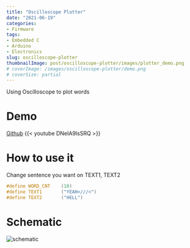 ```yaml
---
title: "Oscilloscope Plotter"
date: "2021-06-19"
categories:
- Firmware
tags:
- Embedded C
- Arduino
- Electronics
slug: oscilloscope-plotter
thumbnailImage: post/oscilloscope-plotter/images/plotter_demo.png
# coverImage: /images/oscilloscope-plotter/demo.png
# coverSize: partial
---
```


<!-- for peek -->

Using Oscilloscope to plot words

<!--more-->

# Demo
[Github](https://github.com/armcortex/Arduino_Scope_XY_Text)
{{< youtube DNeIA9IsSRQ >}}

# How to use it
Change sentence you want on TEXT1, TEXT2
```c
#define WORD_CNT    (10)
#define TEXT1       ("YEAH>///<")
#define TEXT2       ("HELL")
``` 


# Schematic
![schematic](/post/oscilloscope-plotter/images/schematic.jpg)
